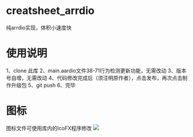 # creatsheet_arrdio
 纯arrdio实现，体积小速度快

# 使用说明
1、clone 此库
2、main.aardio文件38-71行为检测更新功能，无需改动
3、版本号自增，无需改动
4、代码修改完成后（须注明原作者），点击发布，再次点击制作升级包
5、git push
6、完毕

# 图标
图标文件可使用库内的IcoFX程序修改
![](https://cdn.jsdelivr.net/gh/labulac/pic/202110081518385.png)